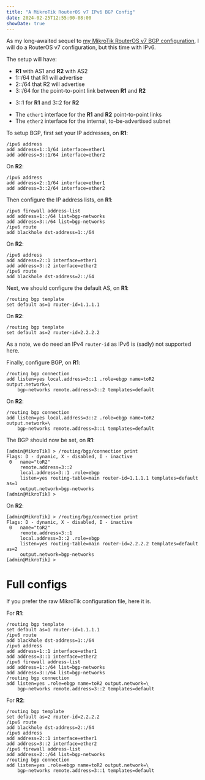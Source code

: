 ```yaml
---
title: "A MikroTik RouterOS v7 IPv6 BGP Config"
date: 2024-02-25T12:55:00-08:00
showDate: true
---
```


As my long-awaited sequel to
[my MikroTik RouterOS v7 BGP configuration](/posts/mikrotik-simple-bgp/), I will
do a RouterOS v7 configuration, but this time with IPv6.

The setup will have:

 * **R1** with AS1 and **R2** with AS2
 * 1::/64 that R1 will advertise
 * 2::/64 that R2 will advertise
 * 3::/64 for the point-to-point link between **R1** and **R2**
  - 3::1 for **R1** and 3::2 for **R2**
 * The `ether1` interface for the **R1** and **R2** point-to-point links
 * The `ether2` interface for the internal, to-be-advertised subnet

To setup BGP, first set your IP addresses, on **R1**:

    /ipv6 address
    add address=1::1/64 interface=ether1
    add address=3::1/64 interface=ether2

On **R2**:

    /ipv6 address
    add address=2::1/64 interface=ether1
    add address=3::2/64 interface=ether2

Then configure the IP address lists, on **R1**:

    /ipv6 firewall address-list
    add address=1::/64 list=bgp-networks
    add address=3::/64 list=bgp-networks
    /ipv6 route
    add blackhole dst-address=1::/64

On **R2**:

    /ipv6 address
    add address=2::1 interface=ether1
    add address=3::2 interface=ether2
    /ipv6 route
    add blackhole dst-address=2::/64

Next, we should configure the default AS, on **R1**:

    /routing bgp template
    set default as=1 router-id=1.1.1.1

On **R2**:

    /routing bgp template
    set default as=2 router-id=2.2.2.2

As a note, we do need an IPv4 `router-id` as IPv6 is (sadly) not supported here.

Finally, configure BGP, on **R1**:

    /routing bgp connection
    add listen=yes local.address=3::1 .role=ebgp name=toR2 output.network=\
        bgp-networks remote.address=3::2 templates=default

On **R2**:

    /routing bgp connection
    add listen=yes local.address=3::2 .role=ebgp name=toR2 output.network=\
        bgp-networks remote.address=3::1 templates=default

The BGP should now be set, on **R1**:

    [admin@MikroTik] > /routing/bgp/connection print
    Flags: D - dynamic, X - disabled, I - inactive 
     0   name="toR2" 
         remote.address=3::2 
         local.address=3::1 .role=ebgp 
         listen=yes routing-table=main router-id=1.1.1.1 templates=default as=1 
         output.network=bgp-networks 
    [admin@MikroTik] >

On **R2**:

    [admin@MikroTik] > /routing/bgp/connection print
    Flags: D - dynamic, X - disabled, I - inactive 
     0   name="toR2" 
         remote.address=3::1 
         local.address=3::2 .role=ebgp 
         listen=yes routing-table=main router-id=2.2.2.2 templates=default as=2 
         output.network=bgp-networks 
    [admin@MikroTik] >

# Full configs

If you prefer the raw MikroTik configuration file, here it is.

For **R1**:

    /routing bgp template
    set default as=1 router-id=1.1.1.1
    /ipv6 route
    add blackhole dst-address=1::/64
    /ipv6 address
    add address=1::1 interface=ether1
    add address=3::1 interface=ether2
    /ipv6 firewall address-list
    add address=1::/64 list=bgp-networks
    add address=3::/64 list=bgp-networks
    /routing bgp connection
    add listen=yes .role=ebgp name=toR2 output.network=\
        bgp-networks remote.address=3::2 templates=default

For **R2**:

    /routing bgp template
    set default as=2 router-id=2.2.2.2
    /ipv6 route
    add blackhole dst-address=2::/64
    /ipv6 address
    add address=2::1 interface=ether1
    add address=3::2 interface=ether2
    /ipv6 firewall address-list
    add address=2::/64 list=bgp-networks
    /routing bgp connection
    add listen=yes .role=ebgp name=toR2 output.network=\
        bgp-networks remote.address=3::1 templates=default
